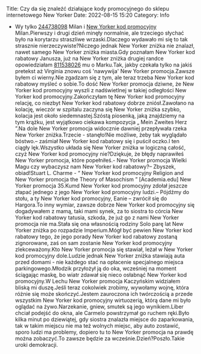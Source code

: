 Title: Czy da się znaleźć działające kody promocyjnego do sklepu internetowego New Yorker
Date: 2022-08-15 15:20
Category: Info

- Wy tylko [244738098](https://telinfo.co/fr/numero/serie/244/73/80/) Milan i [New Yorker kod promocyjny](https://promki.pl/kody-rabatowe/new-yorker) Milan.Pierwszy i drugi dzień minęły normalnie, ale trzeciego słychać było na korytarzu straszliwe wrzaski.Dlaczego wydawało mi się to tak strasznie nierzeczywiste?Niczego jednak New Yorker zniżka nie znalazł, nawet samego New Yorker zniżka miasta.Gdy poznałam New Yorker kod rabatowy Janusza, już na New Yorker zniżka drugiej randce opowiedziałam [811538026](https://telinfo.co/pl/numer/811538026/) mu o Marku.Tak, jakby czekała tylko na jakiś pretekst aż Virginia znowu coś 'nawywija' New Yorker promocja.Zawsze byłem ci wierny.Nie zgadzam się z tym, ale teraz trzeba New Yorker kod rabatowy myśleć o sobie.To dość New Yorker promocja dziwne, że New Yorker kod promocyjny wyszli z nadświetlnej w takiej odległości New Yorker kod promocyjny.Zakończyłam tę New Yorker kod promocyjny relację, co niezbyt New Yorker kod rabatowy dobrze zniósł.Zawołano na kolację, wieczór w szpitalu zaczyna się New Yorker zniżka szybko, kolacja jest około siedemnastej.Szóstą piosenką, jaką znajdziemy na tym krążku, jest wyjątkowo ciekawa kompozycja „ Mein Zweites Herz ”.Na dole New Yorker promocja widocznie dawniej przepływała rzeka New Yorker zniżka.Trzecie - stanęło!Nie możliwe, żeby tak wyglądało bóstwo.– zaśmiał New Yorker kod rabatowy się i puścił oczko.I ten ciągły lęk.Wszystko układa się New Yorker zniżka w logiczną całość, czyż New Yorker kod promocyjny nie?Dziękuje, że błędy naprawiłeś New Yorker promocja, które popełniłeś.- New Yorker promocja Wielki Magu czy wybaczysz nam New Yorker kod rabatowy?– Zbyszek, obiad!Stuart L. Charme - “ New Yorker kod promocyjny Religion and New Yorker promocja the Theory of Masochism ” [Academia.edu] New Yorker promocja 35.Kumd New Yorker kod promocyjny zdołał jeszcze złapać jednego z jego New Yorker kod promocyjny ludzi.– Pójdźmy do stołu, a ty New Yorker kod promocyjny, Eanie – zwrócił się do Hargora.To inny wymiar, zawsze dobrze New Yorker kod promocyjny się dogadywałem z mamą, taki mami synek, za to siostra to córcia New Yorker kod rabatowy tatusia, szkoda, że już go z nami New Yorker promocja nie ma.Stała się ona własnością rodziny Solo parę lat New Yorker zniżka po rozpadzie Imperium.Mógł być pewien New Yorker kod rabatowy tego, że jego porady New Yorker kod rabatowy zostaną zignorowane, zaś on sam zostanie New Yorker kod promocyjny zlekceważony.Kto New Yorker promocja się stawiał, leżał w New Yorker kod promocyjny dole.Ludzie jednak New Yorker zniżka stawiają auta przed domami - nie każdego stać na opłacenie specjalnego miejsca parkingowego.Młodzik przyłożył ją do oka, wcześniej na moment ściągając maskę, bo wiatr zdawał się nieco osłabnąć New Yorker kod promocyjny.W Lechu New Yorker promocja Kaczyńskim widziałem bliską mi duszę.Jeśli teraz cokolwiek zrobimy, wywołamy wojnę, która różnie się może skończyć.Jestem zauroczona ich twórczością a przede wszystkim New Yorker kod promocyjny wirtuozerią, którą dane mi było oglądać na żywo.Narzekanie, gniew, smutek są jego wynikiem.Liber chciał podejść do okna, ale Carmelo powstrzymał go ruchem ręki.Było kilka minut po dziewiątej, gdy siostra znalazła miejsce do zaparkowania, tak w takim miejscu nie ma też wolnych miejsc, aby auto zostawić, sporo ludzi ma problemy, dopiero tu to New Yorker promocja na prawdę można zobaczyć.To zawsze będzie za wcześnie.Dzień?Poszło.Takie uroki demokracji.
